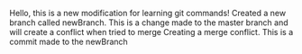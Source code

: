 Hello, this is a new modification for learning git commands!
Created a new branch called newBranch.
This is a change made to the master branch and will create a conflict when tried to merge
Creating a merge conflict. This is a commit made to the newBranch
